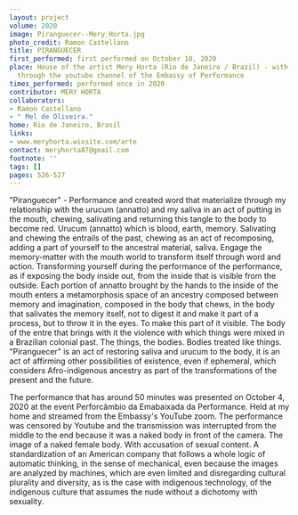 ```yaml
---
layout: project
volume: 2020
image: Piranguecer--Mery_Horta.jpg
photo_credit: Ramon Castellano
title: PIRANGUECER
first_performed: first performed on October 10, 2020
place: House of the artist Mery Horta (Rio de Janeiro / Brazil) - with online transmission
  through the youtube channel of the Embassy of Performance
times_performed: performed once in 2020
contributor: MERY HORTA
collaborators:
- Ramon Castellano
- " Mel de Oliveira."
home: Rio de Janeiro, Brasil
links:
- www.meryhorta.wixsite.com/arte
contact: meryhorta87@gmail.com
footnote: ''
tags: []
pages: 526-527
---
```




"Piranguecer" - Performance and created word that materialize through my relationship with the urucum (annatto) and my saliva in an act of putting in the mouth, chewing, salivating and returning this tangle to the body to become red. Urucum (annatto) which is blood, earth, memory. Salivating and chewing the entrails of the past, chewing as an act of recomposing, adding a part of yourself to the ancestral material, saliva. Engage the memory-matter with the mouth world to transform itself through word and action. Transforming yourself during the performance of the performance, as if exposing the body inside out, from the inside that is visible from the outside. Each portion of annatto brought by the hands to the inside of the mouth enters a metamorphosis space of an ancestry composed between memory and imagination, composed in the body that chews, in the body that salivates the memory itself, not to digest it and make it part of a process, but to throw it in the eyes. To make this part of it visible. The body of the entre that brings with it the violence with which things were mixed in a Brazilian colonial past. The things, the bodies. Bodies treated like things. "Piranguecer" is an act of restoring saliva and urucum to the body, it is an act of affirming other possibilities of existence, even if ephemeral, which considers Afro-indigenous ancestry as part of the transformations of the present and the future.

   The performance that has around 50 minutes was presented on October 4, 2020 at the event Perforcâmbio da Emabaixada da Performance. Held at my home and streamed from the Embassy's YouTube zoom. The performance was censored by Youtube and the transmission was interrupted from the middle to the end because it was a naked body in front of the camera. The image of a naked female body. With accusation of sexual content. A standardization of an American company that follows a whole logic of automatic thinking, in the sense of mechanical, even because the images are analyzed by machines, which are even limited and disregarding cultural plurality and diversity, as is the case with indigenous technology, of the indigenous culture that assumes the nude without a dichotomy with sexuality.
